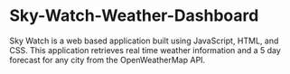 # Sky-Watch-Weather-Dashboard
Sky Watch is a web based application built using JavaScript, HTML, and CSS. This application retrieves real time weather information and a 5 day forecast for any city from the OpenWeatherMap API.
